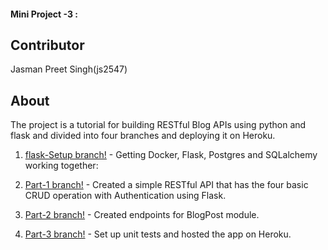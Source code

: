 #### Mini Project -3 :


## Contributor
Jasman Preet Singh(js2547)

## About
The project is a tutorial for building RESTful Blog APIs using python and flask and divided into four branches
and deploying it on Heroku.

1. [flask-Setup branch!](https://github.com/jasmansingh84/mini_project3) - Getting Docker, Flask, Postgres and SQLalchemy working together:

2. [Part-1 branch!](https://github.com/jasmansingh84/mini_project3/tree/Part-1) - Created a simple RESTful API that has the four basic CRUD operation with Authentication using Flask.

3. [Part-2 branch!](https://github.com/jasmansingh84/mini_project3/tree/Part-2) - Created endpoints for BlogPost module.

4. [Part-3 branch!](https://github.com/jasmansingh84/mini_project3/tree/Part-3) - Set up unit tests and hosted the app on Heroku.

